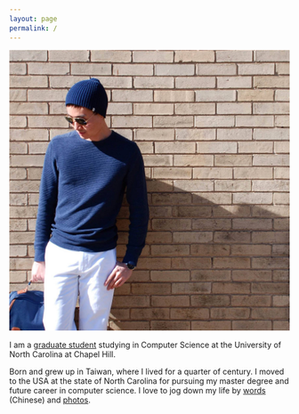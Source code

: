 ```yaml
---
layout: page
permalink: /
---
```


<img src="/images/about.jpg" alt="Philip I. Thomas"/>

I am a [graduate student](https://cs.unc.edu/~chunwei/) studying in Computer Science at the University of North Carolina at Chapel Hill.

Born and grew up in Taiwan, where I lived for a quarter of century. I moved to the USA at the state of North Carolina for pursuing my master degree and future career in computer science. I love to jog down my life by [words](https://chunweiliu.wordpress.com) (Chinese) and [photos](https://instagram.com/chunweiliu/).